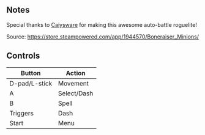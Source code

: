 ## Notes

Special thanks to [Caiysware](https://caiysware.com/) for making this awesome auto-battle roguelite!

Source: https://store.steampowered.com/app/1944570/Boneraiser_Minions/


## Controls

| Button | Action |
|--|--| 
|D-pad/L-stick|Movement |
|A|Select/Dash|
|B|Spell|
|Triggers|Dash|
|Start|Menu|


